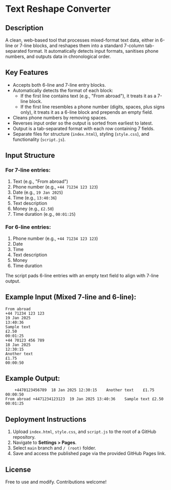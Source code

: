 # Text Reshape Converter

## Description
A clean, web-based tool that processes mixed-format text data, either in 6-line or 7-line blocks, and reshapes them into a standard 7-column tab-separated format. It automatically detects input formats, sanitises phone numbers, and outputs data in chronological order.

## Key Features
- Accepts both 6-line and 7-line entry blocks.
- Automatically detects the format of each block:
  - If the first line contains text (e.g., "From abroad"), it treats it as a 7-line block.
  - If the first line resembles a phone number (digits, spaces, plus signs only), it treats it as a 6-line block and prepends an empty field.
- Cleans phone numbers by removing spaces.
- Reverses input order so the output is sorted from earliest to latest.
- Output is a tab-separated format with each row containing 7 fields.
- Separate files for structure (`index.html`), styling (`style.css`), and functionality (`script.js`).

## Input Structure
### For 7-line entries:
1. Text (e.g., "From abroad")
2. Phone number (e.g., `+44 71234 123 123`)
3. Date (e.g., `19 Jan 2025`)
4. Time (e.g., `13:40:36`)
5. Text description
6. Money (e.g., `£2.50`)
7. Time duration (e.g., `00:01:25`)

### For 6-line entries:
1. Phone number (e.g., `+44 71234 123 123`)
2. Date
3. Time
4. Text description
5. Money
6. Time duration

The script pads 6-line entries with an empty text field to align with 7-line output.

## Example Input (Mixed 7-line and 6-line):
```
From abroad
+44 71234 123 123
19 Jan 2025
13:40:36
Sample text
£2.50
00:01:25
+44 70123 456 789
18 Jan 2025
12:30:15
Another text
£1.75
00:00:50
```

## Example Output:
```
	+4470123456789	18 Jan 2025	12:30:15	Another text	£1.75	00:00:50
From abroad	+4471234123123	19 Jan 2025	13:40:36	Sample text	£2.50	00:01:25
```

## Deployment Instructions
1. Upload `index.html`, `style.css`, and `script.js` to the root of a GitHub repository.
2. Navigate to **Settings > Pages**.
3. Select `main` branch and `/ (root)` folder.
4. Save and access the published page via the provided GitHub Pages link.

## License
Free to use and modify. Contributions welcome!

